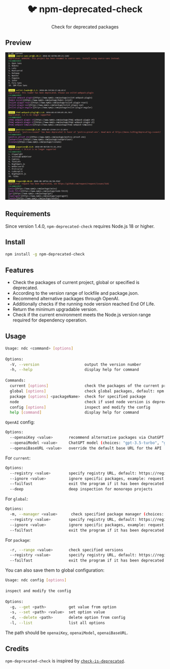 <h1 align="center">🐦 npm-deprecated-check</h1>
<p align="center">Check for deprecated packages</p>

## Preview

<p align="center"><img src="./assets/preview.png" /></p>

## Requirements

Since version 1.4.0, `npm-deprecated-check` requires Node.js 18 or higher.

## Install

```bash
npm install -g npm-deprecated-check
```

## Features

- Check the packages of current project, global or specified is deprecated.
- According to the version range of lockfile and package.json.
- Recommend alternative packages through OpenAI.
- Additionally checks if the running node version reached End Of Life.
- Return the minimum upgradable version.
- Check if the current environment meets the Node.js version range required for dependency operation.

## Usage

```bash
Usage: ndc <command> [options]

Options:
  -V, --version                    output the version number
  -h, --help                       display help for command

Commands:
  current [options]                check the packages of the current project
  global [options]                 check global packages, default: npm
  package [options] <packageName>  check for specified package
  node                             check if used node version is deprecated (reached End Of Life)
  config [options]                 inspect and modify the config
  help [command]                   display help for command
```

`OpenAI` config:

```bash
Options:
  --openaiKey <value>       recommend alternative packages via ChatGPT
  --openaiModel <value>     ChatGPT model (choices: "gpt-3.5-turbo", "gpt-4", "gpt-4-turbo", "gpt-4o-mini", "gpt-4o")
  --openaiBaseURL <value>   override the default base URL for the API
```

For `current`:

```bash
Options:
  --registry <value>        specify registry URL, default: https://registry.npmjs.org/
  --ignore <value>          ignore specific packages, example: request,tslint
  --failfast                exit the program if it has been deprecated
  --deep                    deep inspection for monorepo projects
```

For `global`:

```bash
Options:
  -m, --manager <value>      check specified package manager (choices: "npm", "yarn", "pnpm")
  --registry <value>        specify registry URL, default: https://registry.npmjs.org/
  --ignore <value>          ignore specific packages, example: request,tslint
  --failfast                exit the program if it has been deprecated
```

For `package`:

```bash
  -r, --range <value>       check specified versions
  --registry <value>        specify registry URL, default: https://registry.npmjs.org/
  --failfast                exit the program if it has been deprecated
```

You can also save them to global configuration:

```bash
Usage: ndc config [options]

inspect and modify the config

Options:
  -g, --get <path>          get value from option
  -s, --set <path> <value>  set option value
  -d, --delete <path>       delete option from config
  -l, --list                list all options
```

The path should be `openaiKey`, `openaiModel`, `openaiBaseURL`.

## Credits

`npm-deprecated-check` is inspired by [`check-is-deprecated`](https://github.com/awesome-cli/check-is-deprecated).
